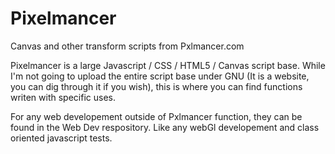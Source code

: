 # Pixelmancer
Canvas and other transform scripts from Pxlmancer.com

Pixelmancer is a large Javascript / CSS / HTML5 / Canvas script base.  While I'm not going to upload the entire script base under GNU (It is a website, you can dig through it if you wish), this is where you can find functions writen with specific uses.

For any web developement outside of Pxlmancer function, they can be found in the Web Dev respository.
Like any webGl developement and class oriented javascript tests.
